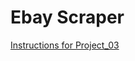 # Ebay Scraper

[Instructions for Project_03](https://github.com/mikeizbicki/cmc-csci040/tree/2022fall/project_03)